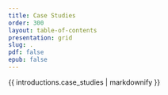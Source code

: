 ```yaml
---
title: Case Studies
order: 300
layout: table-of-contents
presentation: grid
slug: .
pdf: false
epub: false
---
```


{{ introductions.case_studies | markdownify }}
